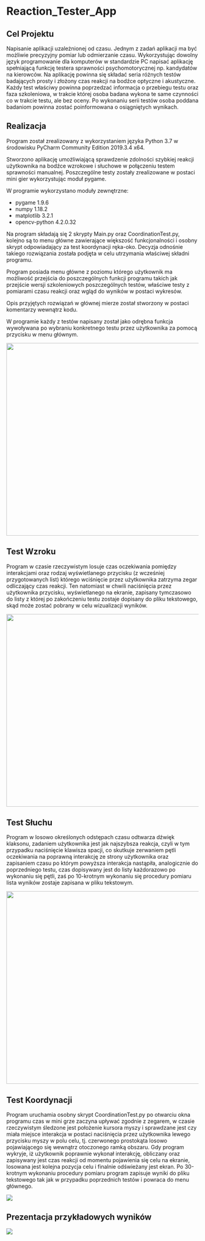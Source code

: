 # Reaction_Tester_App

## Cel Projektu

Napisanie aplikacji uzależnionej od czasu. Jednym z zadań aplikacji ma być możliwie precyzyjny pomiar lub odmierzanie czasu. Wykorzystując dowolny język programowanie dla komputerów w standardzie PC napisać aplikację spełniającą funkcję testera sprawności psychomotorycznej np. kandydatów na kierowców. Na aplikację powinna się składać seria różnych testów badających prosty i złożony czas reakcji na bodźce optyczne i akustyczne. Każdy test właściwy powinna poprzedzać informacja o przebiegu testu oraz faza szkoleniowa, w trakcie której osoba badana wykona te same czynności co w trakcie testu, ale bez oceny. Po wykonaniu serii testów osoba poddana badaniom powinna zostać poinformowana o osiągniętych wynikach.

## Realizacja

Program został zrealizowany z wykorzystaniem języka Python 3.7 w środowisku PyCharm Community Edition 2019.3.4 x64.

Stworzono aplikację umożliwiającą sprawdzenie zdolności szybkiej reakcji użytkownika na bodźce wzrokowe i słuchowe w połączeniu testem sprawności manualnej. Poszczególne testy zostały zrealizowane w postaci mini gier wykorzystując moduł pygame.

W programie wykorzystano moduły zewnętrzne:
- pygame 1.9.6
- numpy 1.18.2
- matplotlib 3.2.1
- opencv-python 4.2.0.32

Na program składają się 2 skrypty Main.py oraz CoordinationTest.py, kolejno są to menu główne zawierające większość funkcjonalności i osobny skrypt odpowiadający za test koordynacji ręka-oko. Decyzja odnośnie takiego rozwiązania została podjęta w celu utrzymania właściwej składni programu.

Program posiada menu główne z poziomu którego użytkownik ma możliwość przejścia do poszczególnych funkcji programu takich jak przejście wersji szkoleniowych poszczególnych testów, właściwe testy z pomiarami czasu reakcji oraz wgląd do wyników w postaci wykresów. 

Opis przyjętych rozwiązań w głównej mierze został stworzony w postaci komentarzy wewnątrz kodu. 

W programie każdy z testów napisany został jako odrębna funkcja wywoływana po wybraniu konkretnego testu przez użytkownika za pomocą przycisku w menu głównym. 

<img src="https://raw.githubusercontent.com/MacKur/Reaction_Tester_App/main/Program.png" width="800" height="504">

## Test Wzroku
Program w czasie rzeczywistym losuje czas oczekiwania pomiędzy interakcjami oraz rodzaj wyświetlanego przycisku (z wcześniej przygotowanych list) którego wciśnięcie przez użytkownika zatrzyma zegar odliczający czas reakcji. Ten natomiast w chwili naciśnięcia przez użytkownika przycisku, wyświetlanego na ekranie, zapisany tymczasowo do listy z której po zakończeniu testu zostaje dopisany do pliku tekstowego, skąd może zostać pobrany w celu wizualizacji wyników.

<img src="https://raw.githubusercontent.com/MacKur/Reaction_Tester_App/main/Test_Wzroku.png" width="800" height="504">

## Test Słuchu
Program w losowo określonych odstępach czasu odtwarza dźwięk klaksonu, zadaniem użytkownika jest jak najszybsza reakcja, czyli w tym przypadku naciśnięcie klawisza spacji, co skutkuje zerwaniem pętli oczekiwania na poprawną interakcję ze strony użytkownika oraz zapisaniem czasu po którym powyższa interakcja nastąpiła, analogicznie do poprzedniego testu, czas dopisywany jest do listy każdorazowo po wykonaniu się pętli, zaś po 10-krotnym wykonaniu się procedury pomiaru lista wyników zostaje zapisana w pliku tekstowym.

<img src="https://raw.githubusercontent.com/MacKur/Reaction_Tester_App/main/Test_S%C5%82uchu.png" width="800" height="504">

## Test Koordynacji
Program uruchamia osobny skrypt CoordinationTest.py po otwarciu okna programu czas w mini grze zaczyna upływać zgodnie z zegarem, w czasie rzeczywistym śledzone jest położenie kursora myszy i sprawdzane jest czy miała miejsce interakcja w postaci naciśnięcia przez użytkownika lewego przycisku myszy w polu celu, tj. czerwonego prostokąta losowo pojawiającego się wewnątrz otoczonego ramką obszaru. Gdy program wykryje, iż użytkownik poprawnie wykonał interakcję, obliczany oraz zapisywany jest czas reakcji od momentu pojawienia się celu na ekranie, losowana jest kolejna pozycja celu i finalnie odświeżany jest ekran. Po 30-krotnym wykonaniu procedury pomiaru program zapisuje wyniki do pliku tekstowego tak jak w przypadku poprzednich testów i powraca do menu głównego. 

<img src="https://raw.githubusercontent.com/MacKur/Reaction_Tester_App/main/movie.gif">

## Prezentacja przykładowych wyników

<img src="https://raw.githubusercontent.com/MacKur/Reaction_Tester_App/main/Wyniki.png">
